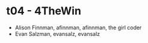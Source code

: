 # t04 - 4TheWin
* Alison Finnman, afinnman, afinnman, the girl coder
* Evan Salzman, evansalz, evansalz
